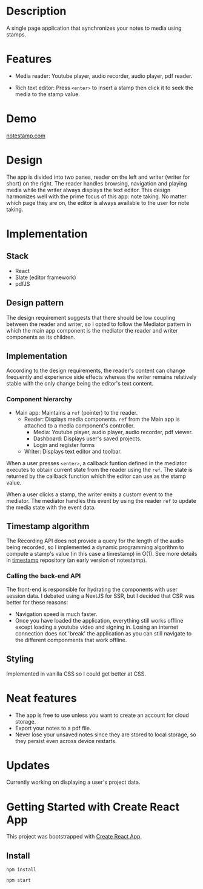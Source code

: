# Description
A single page application that synchronizes your notes to media using stamps.

# Features
- Media reader: Youtube player, audio recorder, audio player, pdf reader. 

- Rich text editor: Press `<enter>` to insert a stamp then click it to seek the media to the stamp value.

# Demo
[notestamp.com](https://notestamp.com)

# Design
The app is divided into two panes, reader on the left and writer (writer for short) on the right.
The reader handles browsing, navigation and playing media while the writer always displays the text editor.
This design harmonizes well with the prime focus of this app: note taking. No matter which page they are on,
the editor is always available to the user for note taking.

# Implementation

## Stack
- React
- Slate (editor framework)
- pdfJS

## Design pattern
The design requirement suggests that there should be low coupling between the reader and writer, so I opted
to follow the Mediator pattern in which the main app component is the mediator the reader and writer components as its children.

## Implementation 
According to the design requirements, the reader's content can change frequently and experience side effects whereas the writer remains relatively stable with the only change being the editor's text content. 

### Component hierarchy ###
- Main app: Maintains a `ref` (pointer) to the reader.
  - Reader: Displays media components. `ref` from the Main app is attached to a media component's controller.
     - Media: Youtube player, audio player, audio recorder, pdf viewer.
     - Dashboard: Displays user's saved projects.
     - Login and register forms
  - Writer: Displays text editor and toolbar.

When a user presses `<enter>`, a callback funtion defined in the mediator executes to obtain current state from the reader using the `ref`.
The state is returned by the callback function which the editor can use as the stamp value.

When a user clicks a stamp, the writer emits a custom event to the mediator.
The mediator handles this event by using the reader `ref` to update the media state with the event data.

## Timestamp algorithm ##
The Recording API does not provide a query for the length of the audio being recorded, so I implemented a dynamic programming
algorithm to compute a stamp's value (in this case a timestamp) in O(1). See more details in [timestamp](https://github.com/fortyoneplustwo/timestamp)
repository (an early version of notestamp).

### Calling the back-end API ###
The front-end is responsible for hydrating the components with user session data. I debated using a NextJS for SSR, but I decided that
CSR was better for these reasons:
- Navigation speed is much faster.
- Once you have loaded the application, everything still works offline except loading a youtube video and signing in. Losing an
  internet connection does not 'break' the application as you can still navigate to the different componments that work offline.

## Styling ##
Implemented in vanilla CSS so I could get better at CSS.

# Neat features #
- The app is free to use unless you want to create an account for cloud storage.
- Export your notes to a pdf file.
- Never lose your unsaved notes since they are stored to local storage, so they persist even across device restarts.

# Updates
Currently working on displaying a user's project data.











# Getting Started with Create React App

This project was bootstrapped with [Create React App](https://github.com/facebook/create-react-app).

## Install

`npm install`

`npm start`



